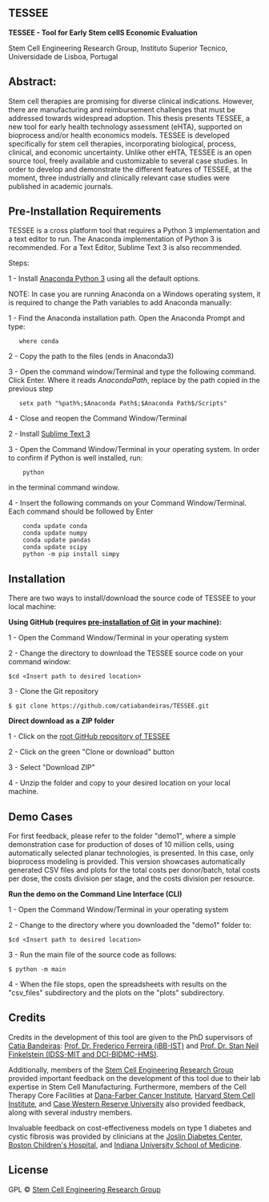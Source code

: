 ## TESSEE

<b>TESSEE - Tool for Early Stem cellS Economic Evaluation</b>

Stem Cell Engineering Research Group, Instituto Superior Tecnico, Universidade de Lisboa, Portugal

## Abstract:

Stem cell therapies are promising for diverse clinical indications. However, there are manufacturing and reimbursement challenges that must be addressed towards widespread adoption. This thesis presents TESSEE, a new tool for early health technology assessment (eHTA), supported on bioprocess and/or health economics models. TESSEE is developed specifically for stem cell therapies, incorporating biological, process, clinical, and economic uncertainty. Unlike other eHTA, TESSEE is an open source tool, freely available and customizable to several case studies. In order to develop and demonstrate the different features of TESSEE, at the moment, three industrially and clinically relevant case studies were published in academic journals.

## Pre-Installation Requirements

TESSEE is a cross platform tool that requires a Python 3 implementation and a text editor to run. The Anaconda implementation of Python 3 is recommended. For a Text Editor, Sublime Text 3 is also recommended.

Steps:

1 - Install [Anaconda Python 3](https://www.anaconda.com/distribution/) using all the default options.
       
 NOTE: In case you are running Anaconda on a Windows operating system, it is required to change the Path variables to add Anaconda manually:
 
 1 - Find the Anaconda installation path. Open the Anaconda Prompt and type:
       
       where conda
       
 2 - Copy the path to the files (ends in Anaconda3)
 
 3 - Open the command window/Terminal and type the following command. Click Enter. Where it reads $Anaconda Path$, replace by the path copied in the previous step
 
       setx path "%path%;$Anaconda Path$;$Anaconda Path$/Scripts"
       
       
 4 - Close and reopen the Command Window/Terminal
    
2 - Install [Sublime Text 3](https://www.sublimetext.com/3)

3 - Open the Command Window/Terminal in your operating system. In order to confirm if Python is well installed, run:

        python
        
in the terminal command window.

4 - Insert the following commands on your Command Window/Terminal. Each command should be followed by Enter


        conda update conda
        conda update numpy
        conda update pandas
        conda update scipy
        python -m pip install simpy


## Installation

There are two ways to install/download the source code of TESSEE to your local machine:

<b>Using GitHub (requires [pre-installation of Git](https://git-scm.com/book/en/v2/Getting-Started-Installing-Git) in your machine):</b>

1 - Open the Command Window/Terminal in your operating system
    
2 - Change the directory to download the TESSEE source code on your command window:
    

    $cd <Insert path to desired location>

        
3 - Clone the Git repository 


    $ git clone https://github.com/catiabandeiras/TESSEE.git


<b>Direct download as a ZIP folder</b>

1 - Click on the [root GitHub repository of TESSEE](https://github.com/catiabandeiras/TESSEE)

2 - Click on the green "Clone or download" button

3 - Select "Download ZIP"

4 - Unzip the folder and copy to your desired location on your local machine.


## Demo Cases

For first feedback, please refer to the folder "demo1", where a simple demonstration case for production of doses of 10 million cells, using automatically selected planar technologies, is presented. In this case, only bioprocess modeling is provided. This version showcases automatically generated CSV files and plots for the total costs per donor/batch, total costs per dose, the costs division per stage, and the costs division per resource.

<b>Run the demo on the Command Line Interface (CLI)</b>

1 - Open the Command Window/Terminal in your operating system

2 - Change to the directory where you downloaded the "demo1" folder to:

    
    $cd <Insert path to desired location>
   

3 - Run the main file of the source code as follows:

    
    $ python -m main
    

4 - When the file stops, open the spreadsheets with results on the "csv_files" subdirectory and the plots on the "plots" subdirectory.

## Credits

Credits in the development of this tool are given to the PhD supervisors of [Catia Bandeiras](http://scerg.tecnico.ulisboa.pt/cbandeiras.html): [Prof. Dr. Frederico Ferreira (iBB-IST)](http://scerg.tecnico.ulisboa.pt/fcferreira.html) and [Prof. Dr. Stan Neil Finkelstein (IDSS-MIT and DCI-BIDMC-HMS)](https://idss.mit.edu/staff/stan-finkelstein/). 

Additionally, members of the [Stem Cell Engineering Research Group](http://scerg.tecnico.ulisboa.pt/index.html) provided important feedback on the development of this tool due to their lab expertise in Stem Cell Manufacturing. Furthermore, members of the Cell Therapy Core Facilities at [Dana-Farber Cancer Institute](https://www.dana-farber.org/), [Harvard Stem Cell Institute](https://hsci.harvard.edu/), and [Case Western Reserve University](https://case.edu/) also provided feedback, along with several industry members.

Invaluable feedback on cost-effectiveness models on type 1 diabetes and cystic fibrosis was provided by clinicians at the [Joslin Diabetes Center](https://www.joslin.org/), [Boston Children's Hospital](http://www.childrenshospital.org/), and [Indiana University School of Medicine](https://medicine.iu.edu/).

## License

GPL © [Stem Cell Engineering Research Group](http://scerg.tecnico.ulisboa.pt)
